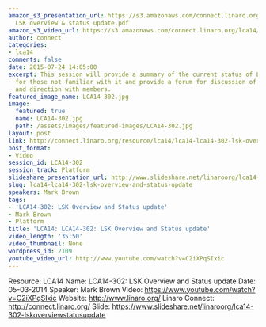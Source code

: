 ```yaml
---
amazon_s3_presentation_url: https://s3.amazonaws.com/connect.linaro.org/lca14/presentations/LCA14-302-
  LSK overview & status update.pdf
amazon_s3_video_url: https://s3.amazonaws.com/connect.linaro.org/lca14/videos/03-05-Wednesday/LCA14-302-+LSK+Overview+and+Status+update.mp4
author: connect
categories:
- lca14
comments: false
date: 2015-07-24 14:05:00
excerpt: This session will provide a summary of the current status of LSK, an introduction
  for those not familiar with it and provide a forum for discussion of the status
  and direction with members.
featured_image_name: LCA14-302.jpg
image:
  featured: true
  name: LCA14-302.jpg
  path: /assets/images/featured-images/LCA14-302.jpg
layout: post
link: http://connect.linaro.org/resource/lca14/lca14-lca14-302-lsk-overview-and-status-update/
post_format:
- Video
session_id: LCA14-302
session_track: Platform
slideshare_presentation_url: http://www.slideshare.net/linaroorg/lca14-302-lskoverviewstatusupdate
slug: lca14-lca14-302-lsk-overview-and-status-update
speakers: Mark Brown
tags:
- 'LCA14-302: LSK Overview and Status update'
- Mark Brown
- Platform
title: 'LCA14: LCA14-302: LSK Overview and Status update'
video_length: '35:50'
video_thumbnail: None
wordpress_id: 2109
youtube_video_url: http://www.youtube.com/watch?v=C2iXPqSIxic
---
```


Resource: LCA14
Name: LCA14-302: LSK Overview and Status update
Date: 05-03-2014
Speaker: Mark Brown
Video: https://www.youtube.com/watch?v=C2iXPqSIxic
Website: http://www.linaro.org/
Linaro Connect: http://connect.linaro.org/
Slide: https://www.slideshare.net/linaroorg/lca14-302-lskoverviewstatusupdate